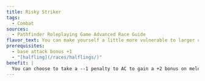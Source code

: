 ```yaml
---
title: Risky Striker
tags:
  - Combat
sources:
  - Pathfinder Roleplaying Game Advanced Race Guide
flavor_text: You can make yourself a little more vulnerable to larger creatures in order to land a devastating blow.
prerequisites:
  - base attack bonus +1
  - "[halfling](/races/halflings/)"
benefit: |
  You can choose to take a --1 penalty to AC to gain a +2 bonus on melee damage rolls against creatures two or more size categories larger than you. When your base attack bonus reaches +4 and every 4 levels thereafter, the penalty increases by --1 and the damage bonus increases by 2. The bonus damage is multiplied in the case of a critical hit. You can only choose to use this feat when you declare that you are making an attack action or a full-attack action with a melee weapon. The effects last until your next turn.
---
```


